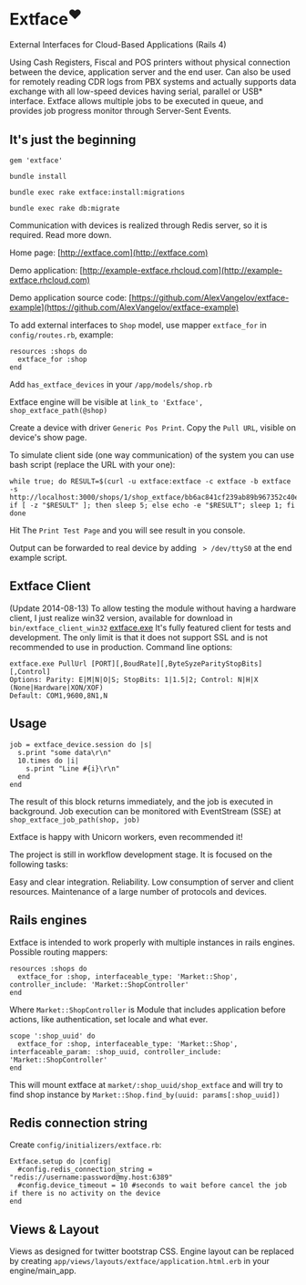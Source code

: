 Extface<sup>&hearts;</sup>
========

External Interfaces for Cloud-Based Applications (Rails 4)

Using Cash Registers, Fiscal and POS printers without physical connection between the device, application server and the end user. 
Can also be used for remotely reading CDR logs from PBX systems and actually supports data exchange with all low-speed devices having serial, parallel or USB* interface.
Extface allows multiple jobs to be executed in queue, and provides job progress monitor through Server-Sent Events.

## It's just the beginning

    gem 'extface'
    
    bundle install
    
    bundle exec rake extface:install:migrations
    
    bundle exec rake db:migrate
    
Communication with devices is realized through Redis server, so it is required. Read more down.

Home page: [http://extface.com](http://extface.com)

Demo application: [http://example-extface.rhcloud.com](http://example-extface.rhcloud.com)

Demo application source code: [https://github.com/AlexVangelov/extface-example](https://github.com/AlexVangelov/extface-example)
    
To add external interfaces to `Shop` model, use mapper `extface_for` in `config/routes.rb`, example:

    resources :shops do 
      extface_for :shop
    end
  
Add `has_extface_devices` in your `/app/models/shop.rb`

Extface engine will be visible at `link_to 'Extface', shop_extface_path(@shop)`

Create a device with driver `Generic Pos Print`.
Copy the `Pull URL`, visible on device's show page.

To simulate client side (one way communication) of the system you can use bash script (replace the URL with your one):

    while true; do RESULT=$(curl -u extface:extface -c extface -b extface -s http://localhost:3000/shops/1/shop_extface/bb6ac841cf239ab89b967352c40e4b39); if [ -z "$RESULT" ]; then sleep 5; else echo -e "$RESULT"; sleep 1; fi done

Hit The `Print Test Page` and you will see result in you console.

Output can be forwarded to real device by adding ` > /dev/ttyS0` at the end example script.

## Extface Client

(Update 2014-08-13)
To allow testing the module without having a hardware client, I just realize win32 version, available for download in `bin/extface_client_win32` [extface.exe](https://github.com/AlexVangelov/extface/blob/master/bin/extface_client_win32/extface.exe)
It's fully featured client for tests and development. The only limit is that it does not support SSL and is not recommended to use in production.
Command line options:

    extface.exe PullUrl [PORT][,BoudRate][,ByteSyzeParityStopBits][,Control]
    Options: Parity: E|M|N|O|S; StopBits: 1|1.5|2; Control: N|H|X (None|Hardware|XON/XOF)
    Default: COM1,9600,8N1,N

## Usage

    job = extface_device.session do |s|
      s.print "some data\r\n"
      10.times do |i|
        s.print "Line #{i}\r\n"
      end
    end

The result of this block returns immediately, and the job is executed in background.
Job execution can be monitored with EventStream (SSE) at `shop_extface_job_path(shop, job)`

Extface is happy with Unicorn workers, even recommended it!

The project is still in workflow development stage.
It is focused on the following tasks:

  Easy and clear integration.
  Reliability.
  Low consumption of server and client resources.
  Maintenance of a large number of protocols and devices.


## Rails engines

Extface is intended to work properly with multiple instances in rails engines. Possible routing mappers:

    resources :shops do
      extface_for :shop, interfaceable_type: 'Market::Shop', controller_include: 'Market::ShopController'
    end
    
Where `Market::ShopController` is Module that includes application before actions, like authentication, set locale and what ever.

    scope ':shop_uuid' do
      extface_for :shop, interfaceable_type: 'Market::Shop', interfaceable_param: :shop_uuid, controller_include: 'Market::ShopController'
    end
    
This will mount extface at `market/:shop_uuid/shop_extface` and will try to find shop instance by `Market::Shop.find_by(uuid: params[:shop_uuid])`

## Redis connection string

Create `config/initializers/extface.rb`:

    Extface.setup do |config|
      #config.redis_connection_string = "redis://username:password@my.host:6389"
      #config.device_timeout = 10 #seconds to wait before cancel the job if there is no activity on the device
    end


## Views & Layout

Views as designed for twitter bootstrap CSS. Engine layout can be replaced by creating `app/views/layouts/extface/application.html.erb` in your engine/main_app.
